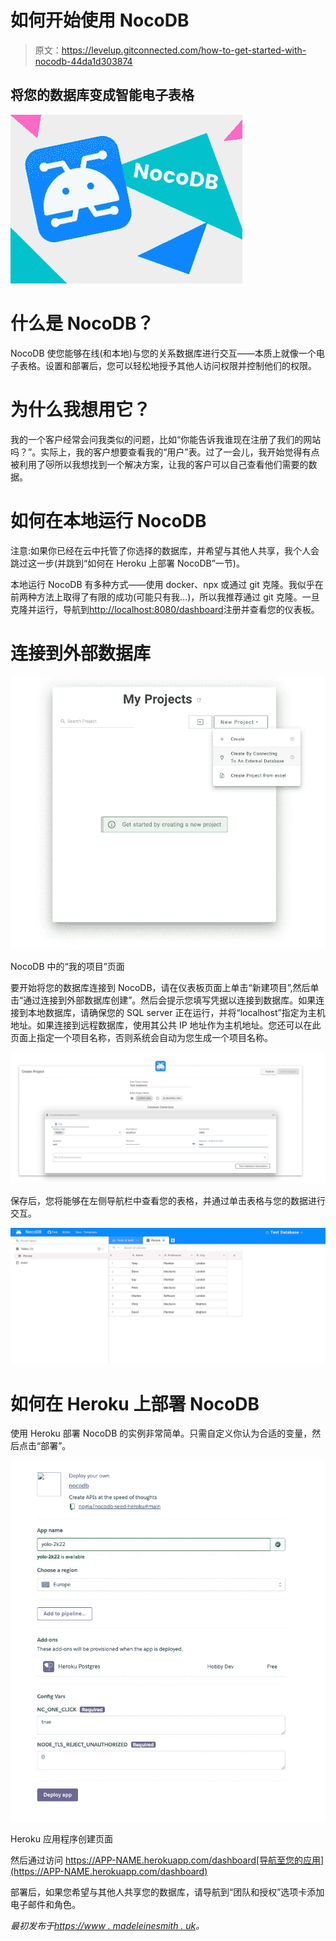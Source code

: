 # 如何开始使用 NocoDB

> 原文：<https://levelup.gitconnected.com/how-to-get-started-with-nocodb-44da1d303874>

## 将您的数据库变成智能电子表格

![](img/3df728a4c2b9935c5b85f0e025a176cd.png)

# 什么是 NocoDB？

NocoDB 使您能够在线(和本地)与您的关系数据库进行交互——本质上就像一个电子表格。设置和部署后，您可以轻松地授予其他人访问权限并控制他们的权限。

# 为什么我想用它？

我的一个客户经常会问我类似的问题，比如“你能告诉我谁现在注册了我们的网站吗？”。实际上，我的客户想要查看我的“用户”表。过了一会儿，我开始觉得有点被利用了😿所以我想找到一个解决方案，让我的客户可以自己查看他们需要的数据。

# 如何在本地运行 NocoDB

注意:如果你已经在云中托管了你选择的数据库，并希望与其他人共享，我个人会跳过这一步(并跳到“如何在 Heroku 上部署 NocoDB”一节)。

本地运行 NocoDB 有多种方式——使用 docker、npx 或通过 git 克隆。我似乎在前两种方法上取得了有限的成功(可能只有我…)，所以我推荐通过 git 克隆。一旦克隆并运行，导航到[http://localhost:8080/dashboard](http://localhost:8080/dashboard)注册并查看您的仪表板。

# 连接到外部数据库

![](img/8d04c06d1fe9921923cb3145bf890f1f.png)

NocoDB 中的“我的项目”页面

要开始将您的数据库连接到 NocoDB，请在仪表板页面上单击“新建项目”,然后单击“通过连接到外部数据库创建”。然后会提示您填写凭据以连接到数据库。如果连接到本地数据库，请确保您的 SQL server 正在运行，并将“localhost”指定为主机地址。如果连接到远程数据库，使用其公共 IP 地址作为主机地址。您还可以在此页面上指定一个项目名称，否则系统会自动为您生成一个项目名称。

![](img/4190a3040aced73b3f392072765155b3.png)

保存后，您将能够在左侧导航栏中查看您的表格，并通过单击表格与您的数据进行交互。

![](img/e9c6540c6f7201a694ee74de2f3cc542.png)

# 如何在 Heroku 上部署 NocoDB

使用 Heroku 部署 NocoDB 的实例非常简单。只需自定义你认为合适的变量，然后点击“部署”。

![](img/2811369a20ae5038635ef4a5a80153c9.png)

Heroku 应用程序创建页面

然后通过访问 https://APP-NAME.herokuapp.com/dashboard[导航至您的应用](https://APP-NAME.herokuapp.com/dashboard)

部署后，如果您希望与其他人共享您的数据库，请导航到“团队和授权”选项卡添加电子邮件和角色。

*最初发布于*[*https://www . madeleinesmith . uk*](https://www.madeleinesmith.uk/blog/get-started-nocodb/)*。*